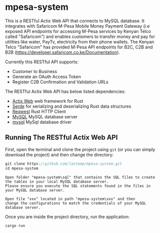 # mpesa-system

This is a RESTful Actix Web API that connects to MySQL database. 
It integrates with Safaricom M-Pesa Mobile Money Payment Gateway (i.e exposed API endpoints for accessing M-Pesa services by Kenyan Telco called "Safaricom")
and enables customers to transfer money and pay for utilities like water, PayTv, electricity from their phone wallets. 
The Kenyan Telco "Safaricom" has provided M-Pesa API endpoints for B2C, C2B and B2B (https://developer.safaricom.co.ke/Documentation). 

Currently this RESTful API supports: 
- Customer to Business
- Generate an OAuth Access Token
- Register C2B Confirmation and Validation URLs

The RESTful Actix Web API has below listed dependencies:
- [Actix Web](https://github.com/actix/actix-web) web framework for Rust
- [Serde](https://github.com/serde-rs/serde) for serializing and deserializing Rust data structures
- [Reqwest](https://github.com/seanmonstar/reqwest) Rust HTTP Client
- [MySQL](https://github.com/mysql/mysql-server) MySQL database server
- [mysql](https://github.com/blackbeam/rust-mysql-simple) MySql database driver

## Running The RESTful Actix Web API

First, open the terminal and clone the project using `git` (or you can simply download the project) and then change the directory:

```Rust
git clone https://github.com/lastemp/mpesa-system.git 
cd mpesa-system
```

```MySQL
Open folder "mpesa-system\sql" that contains the SQL files to create the tables in your local MySQL database server.
Please ensure you execute the SQL statements found in the files in your MySQL database server.
```

```Config file
Open file "xxx" located in path "mpesa-system\xxx" and then 
change the configurations to match the credentials of your MySQL database server.
```

Once you are inside the project directory, run the application:

```Rust
cargo run
```